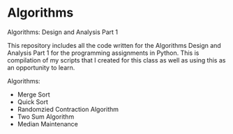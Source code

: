 Algorithms
==========

Algorithms: Design and Analysis Part 1


This repository includes all the code written for the Algorithms Design and Analysis Part 1 for the programming assignments in Python.  This is compilation of my scripts that I created for this class as well as using this as an opportunity to learn.

Algorithms:
- Merge Sort
- Quick Sort
- Randomzied Contraction Algorithm
- Two Sum Algorithm
- Median Maintenance

